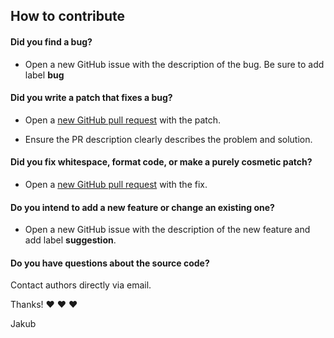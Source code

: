 ## How to contribute

#### **Did you find a bug?**

* Open a new GitHub issue with the description of the bug. Be sure to add label **bug**

#### **Did you write a patch that fixes a bug?**

* Open a [new GitHub pull request](https://docs.github.com/en/pull-requests/collaborating-with-pull-requests/proposing-changes-to-your-work-with-pull-requests/creating-a-pull-request) with the patch.


* Ensure the PR description clearly describes the problem and solution.

#### **Did you fix whitespace, format code, or make a purely cosmetic patch?**

* Open a [new GitHub pull request](https://docs.github.com/en/pull-requests/collaborating-with-pull-requests/proposing-changes-to-your-work-with-pull-requests/creating-a-pull-request) with the fix.


#### **Do you intend to add a new feature or change an existing one?**

* Open a new GitHub issue with the description of the new feature and add label **suggestion**.

#### **Do you have questions about the source code?**

Contact authors directly via email. 


Thanks! :heart: :heart: :heart:

Jakub
